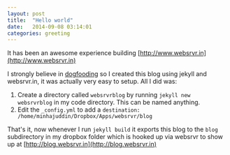 ```yaml
---
layout: post
title:  "Hello world"
date:   2014-09-08 03:14:01
categories: greeting
---
```


It has been an awesome experience building [http://www.websrvr.in](http://www.websrvr.in)

I strongly believe in [dogfooding](http://en.wikipedia.org/wiki/Eating_your_own_dog_food) so
I created this blog using jekyll and websrvr.in, it was actually very
easy to setup. All I did was:

  1. Create a directory called `websrvrblog` by running `jekyll new  websrvrblog` in my code directory. This can be named anything.
  2. Edit the `_config.yml` to add a `destination: /home/minhajuddin/Dropbox/Apps/websrvr/blog`

That's it, now whenever I run `jekyll build` it exports this blog to the
`blog` subdirectory in my dropbox folder which is hooked up via websrvr to
show up at [http://blog.websrvr.in](http://blog.websrvr.in)
